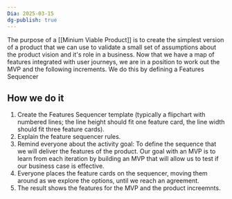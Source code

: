 ```yaml
---
Dia: 2025-03-15
dg-publish: true
---
```

The purpose of a [[Minium Viable Product]] is to create the simplest version of a product that we can use to validate a small set of assumptions about the product vision and it's role in a business. Now that we have a map of features integrated with user journeys, we are in a position to work out the MVP and the following increments. We do this by defining a Features Sequencer

## How we do it

1. Create the Features Sequencer template (typically a flipchart with numbered lines; the line height should fit one feature card, the line width should fit three feature cards).
2. Explain the feature sequencer rules.
3. Remind everyone about the activity goal: To define the sequence that we will deliver the features of the product. Our goal with an MVP is to learn from each iteration by building an MVP that will allow us to test if our business case is effective.
4. Everyone places the feature cards on the sequencer, moving them around as we explore the options, until we reach an agreement.
5. The result shows the features for the MVP and the product increemnts.